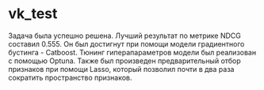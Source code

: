 # vk_test
Задача была успешно решена. Лучший результат по метрике NDCG cоставил 0.555. Он был достигнут при помощи модели градиентного бустинга -  Catboost. 
Тюнинг гиперапараметров модели был реализован с помощью Optuna.
Также был произведен предварительный отбор признаков при помощи Lasso, который позволил почти в два раза сократить пространство признаков.
